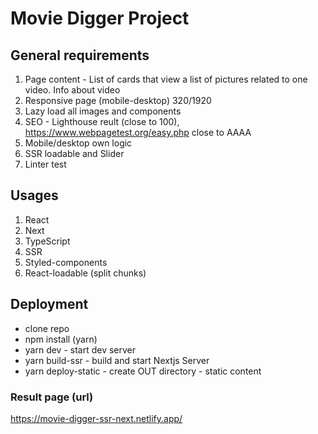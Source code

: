 # Movie Digger Project

## General requirements

1. Page content - List of cards that view a list of pictures related to one video. Info about video
2. Responsive page (mobile-desktop) 320/1920
3. Lazy load all images and components
4. SEO - Lighthouse reult (close to 100), https://www.webpagetest.org/easy.php close to AAAA
5. Mobile/desktop own logic
6. SSR loadable and Slider
7. Linter test

## Usages

1. React
2. Next
3. TypeScript
4. SSR
5. Styled-components
6. React-loadable (split chunks)

## Deployment

* clone repo
* npm install (yarn)
* yarn dev - start dev server
* yarn build-ssr - build and start Nextjs Server
* yarn deploy-static - create OUT directory - static content

### Result page (url)
https://movie-digger-ssr-next.netlify.app/
